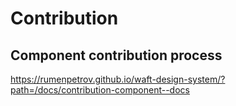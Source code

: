 # Contribution

## Component contribution process
https://rumenpetrov.github.io/waft-design-system/?path=/docs/contribution-component--docs
